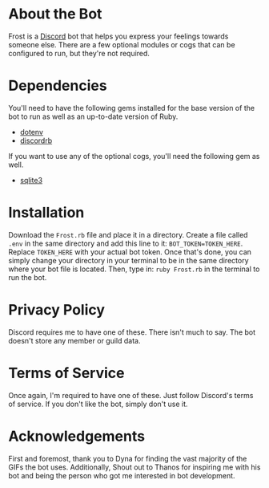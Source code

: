 # About the Bot
Frost is a [Discord](https://discord.com/) bot that helps you express your feelings towards someone else. There are a few optional modules or cogs that can be configured to run, but they're not required. 

# Dependencies 
You'll need to have the following gems installed for the base version of the bot to run as well as an up-to-date version of Ruby.

- [dotenv](https://github.com/bkeepers/dotenv)
- [discordrb](https://github.com/shardlab/discordrb)

If you want to use any of the optional cogs, you'll need the following gem as well.

- [sqlite3](https://github.com/sparklemotion/sqlite3-ruby) 

# Installation 
Download the ```Frost.rb``` file and place it in a directory. Create a file called ```.env``` in the same directory and add this line to it: ```BOT_TOKEN=TOKEN_HERE```. Replace ```TOKEN_HERE``` with your actual bot token. Once that's done, you can simply change your directory in your terminal to be in the same directory where your bot file is located. Then, type in: ```ruby Frost.rb``` in the terminal to run the bot.

# Privacy Policy
Discord requires me to have one of these. There isn't much to say. The bot doesn't store any member or guild data.

# Terms of Service
Once again, I'm required to have one of these. Just follow Discord's terms of service. If you don't like the bot, simply don't use it. 

# Acknowledgements 
First and foremost, thank you to Dyna for finding the vast majority of the GIFs the bot uses. Additionally, Shout out to Thanos for inspiring me with his bot and being the person who got me interested in bot development. 
